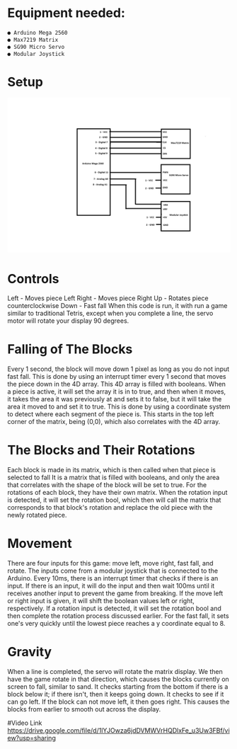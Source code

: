# Equipment needed:

```
● Arduino Mega 2560
● Max7219 Matrix
● SG90 Micro Servo
● Modular Joystick
```
# Setup
![image info](./pictures/image.png)
# Controls

Left - Moves piece Left
Right - Moves piece Right
Up - Rotates piece counterclockwise
Down - Fast fall
When this code is run, it with run a game similar to traditional Tetris, except when you complete
a line, the servo motor will rotate your display 90 degrees.


# Falling of The Blocks

Every 1 second, the block will move down 1 pixel as long as you do not input fast fall. This is
done by using an interrupt timer every 1 second that moves the piece down in the 4D array. This
4D array is filled with booleans. When a piece is active, it will set the array it is in to true, and
then when it moves, it takes the area it was previously at and sets it to false, but it will take the
area it moved to and set it to true. This is done by using a coordinate system to detect where
each segment of the piece is. This starts in the top left corner of the matrix, being (0,0), which
also correlates with the 4D array.

# The Blocks and Their Rotations

Each block is made in its matrix, which is then called when that piece is selected to fall It is a
matrix that is filled with booleans, and only the area that correlates with the shape of the block
will be set to true. For the rotations of each block, they have their own matrix. When the rotation
input is detected, it will set the rotation bool, which then will call the matrix that corresponds to
that block's rotation and replace the old piece with the newly rotated piece.

# Movement

There are four inputs for this game: move left, move right, fast fall, and rotate. The inputs come
from a modular joystick that is connected to the Arduino. Every 10ms, there is an interrupt timer
that checks if there is an input. If there is an input, it will do the input and then wait 100ms until it
receives another input to prevent the game from breaking. If the move left or right input is given,
it will shift the boolean values left or right, respectively. If a rotation input is detected, it will set
the rotation bool and then complete the rotation process discussed earlier. For the fast fall, it
sets one's very quickly until the lowest piece reaches a y coordinate equal to 8.

# Gravity

When a line is completed, the servo will rotate the matrix display. We then have the game rotate
in that direction, which causes the blocks currently on screen to fall, similar to sand. It checks
starting from the bottom if there is a block below it; if there isn't, then it keeps going down. It
checks to see if it can go left. If the block can not move left, it then goes right. This causes the
blocks from earlier to smooth out across the display.

#Video Link
https://drive.google.com/file/d/1lYJOwza6jdDVMWVrHQDlxFe_u3Uw3FBf/view?usp=sharing

